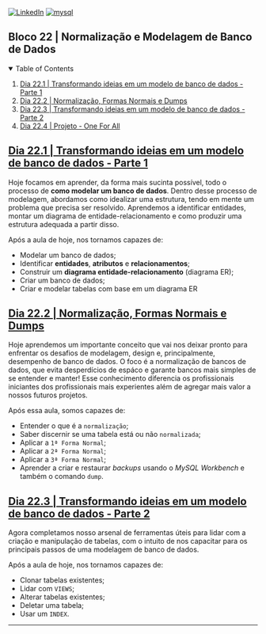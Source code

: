 <!-- PROJECT SHIELDS -->
[![LinkedIn][linkedin-shield]][linkedin-url]
[![mysql][mysql-shield]][mysql-url]

<h2>Bloco 22 | Normalização e Modelagem de Banco de Dados</h2>

<!-- TABLE OF CONTENTS -->
<details open="open">
  <summary>Table of Contents</summary>
  <ol>
    <li>
      <a href="#dia-22.1">Dia 22.1 | Transformando ideias em um modelo de banco de dados - Parte 1</a>
    </li>
    <li>
      <a href="#dia-22.2">Dia 22.2 | Normalização, Formas Normais e Dumps</a>
    </li>
    <li>
      <a href="#dia-22.3">Dia 22.3 | Transformando ideias em um modelo de banco de dados - Parte 2</a>
    </li>
    <li>
      <a href="#dia-22.4">Dia 22.4 | Projeto - One For All</a>
    </li>
  </ol>
</details>

<!-- Dia 22.1 | Transformando ideias em um modelo de banco de dados - Parte 1 -->
## <a id="dia-22.1" href="22.1">Dia 22.1 | Transformando ideias em um modelo de banco de dados - Parte 1</a>
Hoje focamos em aprender, da forma mais sucinta possível, todo o processo de **como modelar um banco de dados**. Dentro desse processo de modelagem, abordamos como idealizar uma estrutura, tendo em mente um problema que precisa ser resolvido. Aprendemos a identificar entidades, montar um diagrama de entidade-relacionamento e como produzir uma estrutura adequada a partir disso.

Após a aula de hoje, nos tornamos capazes de:
- Modelar um banco de dados;
- Identificar **entidades**, **atributos** e **relacionamentos**;
- Construir um **diagrama entidade-relacionamento** (diagrama ER);
- Criar um banco de dados;
- Criar e modelar tabelas com base em um diagrama ER

<!-- Dia 22.2 | Normalização, Formas Normais e Dumps -->
## <a id="dia-22.2" href="22.2">Dia 22.2 | Normalização, Formas Normais e Dumps</a>
Hoje aprendemos um importante conceito que vai nos deixar pronto para enfrentar os desafios de modelagem, design e, principalmente, desempenho de banco de dados.
O foco é a normalização de bancos de dados, que evita desperdícios de espáco e garante bancos mais simples de se entender e manter!  Esse conhecimento diferencia os profissionais iniciantes dos profissionais mais experientes além de agregar mais valor a nossos futuros projetos.

Após essa aula, somos capazes de:
- Entender o que é a `normalização`;
- Saber discernir se uma tabela está ou não `normalizada`;
- Aplicar a `1ª Forma Normal`;
- Aplicar a `2ª Forma Normal`;
- Aplicar a `3ª Forma Normal`;
- Aprender a criar e restaurar _backups_ usando o _MySQL Workbench_ e também o comando `dump`.


<!-- Dia 22.3 | Transformando ideias em um modelo de banco de dados - Parte 2 -->
## <a id="dia-22.3" href="22.3">Dia 22.3 | Transformando ideias em um modelo de banco de dados - Parte 2</a>
Agora completamos nosso arsenal de ferramentas úteis para lidar com a criação e manipulação de tabelas, com o intuito de nos capacitar para os principais passos de uma modelagem de banco de dados.

Após a aula de hoje, nos tornamos capazes de:
- Clonar tabelas existentes;
- Lidar com `VIEWS`;
- Alterar tabelas existentes;
- Deletar uma tabela;
- Usar um `INDEX`.

---

<!-- MARKDOWN LINKS & IMAGES -->
[linkedin-shield]: https://img.shields.io/badge/-LinkedIn-black.svg?style=for-the-badge&logo=linkedin&colorB=555
[linkedin-url]: https://linkedin.com/in/rafaelgeronimo

[mysql-shield]: https://img.shields.io/badge/mysql-%2300f.svg?style=for-the-badge&logo=mysql&logoColor=white
[mysql-url]: https://www.mysql.com/